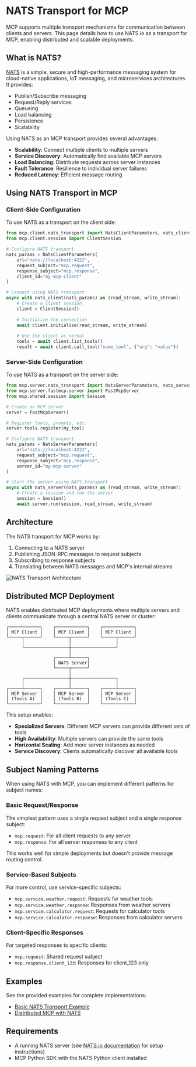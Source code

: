 # NATS Transport for MCP

MCP supports multiple transport mechanisms for communication between clients and servers. This page details how to use NATS.io as a transport for MCP, enabling distributed and scalable deployments.

## What is NATS?

[NATS](https://nats.io/) is a simple, secure and high-performance messaging system for cloud-native applications, IoT messaging, and microservices architectures. It provides:

- Publish/Subscribe messaging
- Request/Reply services
- Queueing
- Load balancing
- Persistence
- Scalability

Using NATS as an MCP transport provides several advantages:

- **Scalability**: Connect multiple clients to multiple servers
- **Service Discovery**: Automatically find available MCP servers
- **Load Balancing**: Distribute requests across server instances
- **Fault Tolerance**: Resilience to individual server failures
- **Reduced Latency**: Efficient message routing

## Using NATS Transport in MCP

### Client-Side Configuration

To use NATS as a transport on the client side:

```python
from mcp.client.nats_transport import NatsClientParameters, nats_client
from mcp.client.session import ClientSession

# Configure NATS transport
nats_params = NatsClientParameters(
    url="nats://localhost:4222",
    request_subject="mcp.request",
    response_subject="mcp.response",
    client_id="my-mcp-client"
)

# Connect using NATS transport
async with nats_client(nats_params) as (read_stream, write_stream):
    # Create a client session
    client = ClientSession()
    
    # Initialize the connection
    await client.initialize(read_stream, write_stream)
    
    # Use the client as normal
    tools = await client.list_tools()
    result = await client.call_tool("some_tool", {"arg": "value"})
```

### Server-Side Configuration

To use NATS as a transport on the server side:

```python
from mcp.server.nats_transport import NatsServerParameters, nats_server
from mcp.server.fastmcp.server import FastMcpServer
from mcp.shared.session import Session

# Create an MCP server
server = FastMcpServer()

# Register tools, prompts, etc.
server.tools.register(my_tool)

# Configure NATS transport
nats_params = NatsServerParameters(
    url="nats://localhost:4222",
    request_subject="mcp.request",
    response_subject="mcp.response",
    server_id="my-mcp-server"
)

# Start the server using NATS transport
async with nats_server(nats_params) as (read_stream, write_stream):
    # Create a session and run the server
    session = Session()
    await server.run(session, read_stream, write_stream)
```

## Architecture

The NATS transport for MCP works by:

1. Connecting to a NATS server
2. Publishing JSON-RPC messages to request subjects
3. Subscribing to response subjects
4. Translating between NATS messages and MCP's internal streams

![NATS Transport Architecture](/images/nats-transport-architecture.svg)

## Distributed MCP Deployment

NATS enables distributed MCP deployments where multiple servers and clients communicate through a central NATS server or cluster:

```
┌────────────┐    ┌────────────┐    ┌────────────┐
│ MCP Client │    │ MCP Client │    │ MCP Client │
└─────┬──────┘    └─────┬──────┘    └─────┬──────┘
      │                 │                 │
      └─────────────────┼─────────────────┘
                        │
                  ┌─────┴──────┐
                  │ NATS Server│
                  └─────┬──────┘
                        │
      ┌─────────────────┼─────────────────┐
      │                 │                 │
┌─────┴──────┐    ┌─────┴──────┐    ┌─────┴──────┐
│ MCP Server │    │ MCP Server │    │ MCP Server │
│ (Tools A)  │    │ (Tools B)  │    │ (Tools C)  │
└────────────┘    └────────────┘    └────────────┘
```

This setup enables:

- **Specialized Servers**: Different MCP servers can provide different sets of tools
- **High Availability**: Multiple servers can provide the same tools
- **Horizontal Scaling**: Add more server instances as needed
- **Service Discovery**: Clients automatically discover all available tools

## Subject Naming Patterns

When using NATS with MCP, you can implement different patterns for subject names:

### Basic Request/Response

The simplest pattern uses a single request subject and a single response subject:

- `mcp.request`: For all client requests to any server
- `mcp.response`: For all server responses to any client

This works well for simple deployments but doesn't provide message routing control.

### Service-Based Subjects

For more control, use service-specific subjects:

- `mcp.service.weather.request`: Requests for weather tools
- `mcp.service.weather.response`: Responses from weather servers
- `mcp.service.calculator.request`: Requests for calculator tools
- `mcp.service.calculator.response`: Responses from calculator servers

### Client-Specific Responses

For targeted responses to specific clients:

- `mcp.request`: Shared request subject
- `mcp.response.client_123`: Responses for client_123 only

## Examples

See the provided examples for complete implementations:

- [Basic NATS Transport Example](/examples/fastmcp/nats_transport.py)
- [Distributed MCP with NATS](/examples/fastmcp/distributed_nats.py)

## Requirements

- A running NATS server (see [NATS.io documentation](https://docs.nats.io/) for setup instructions)
- MCP Python SDK with the NATS Python client installed
